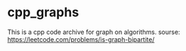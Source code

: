 # cpp_graphs

This is a cpp code archive  for graph on algorithms.
sourse: https://leetcode.com/problems/is-graph-bipartite/
